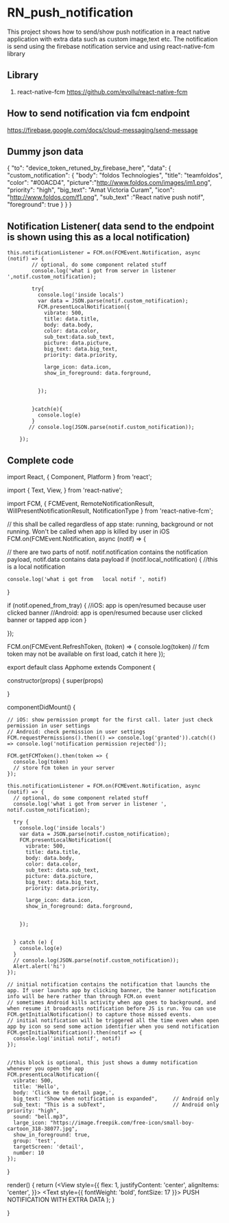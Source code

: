 # RN_push_notification
 This project shows how to send/show push notification in a react native application with extra data such as custom image,text etc. The notification is send using the firebase notification service and using react-native-fcm library

## Library
1) react-native-fcm
   https://github.com/evollu/react-native-fcm
   
## How to send notification via fcm endpoint
   https://firebase.google.com/docs/cloud-messaging/send-message
   
## Dummy json data
   
   {
    "to": "device_token_retuned_by_firebase_here",
    "data": {
      "custom_notification": {
        "body": "foldos Technologies",
        "title": "teamfoldos",
        "color": "#00ACD4",
        "picture":"http://www.foldos.com/images/im1.png",
        "priority": "high",
        "big_text": "Amat Victoria Curam",
        "icon": "http://www.foldos.com/f1.png",
        "sub_text" :"React native push notif",
        "foreground": true
      }
    }
  }
  
  ## Notification Listener( data send to the endpoint is shown using this as a local notification)
  
    this.notificationListener = FCM.on(FCMEvent.Notification, async (notif) => {
            // optional, do some component related stuff
            console.log('what i got from server in listener ',notif.custom_notification);

            try{
              console.log('inside locals')
              var data = JSON.parse(notif.custom_notification);
              FCM.presentLocalNotification({
                vibrate: 500,
                title: data.title,
                body: data.body,
                color: data.color,
                sub_text:data.sub_text,
                picture: data.picture,
                big_text: data.big_text,
                priority: data.priority,
                
                large_icon: data.icon,
                show_in_foreground: data.forground,
               
                
              });
      

            }catch(e){
              console.log(e)
            }
           // console.log(JSON.parse(notif.custom_notification));
           
        });
        
        
  ## Complete code
  import React, { Component, Platform } from 'react';

import {
  Text,
  View,
} from 'react-native';

import FCM, { FCMEvent, RemoteNotificationResult, WillPresentNotificationResult, NotificationType } from 'react-native-fcm';







// this shall be called regardless of app state: running, background or not running. Won't be called when app is killed by user in iOS
FCM.on(FCMEvent.Notification, async (notif) => {


  // there are two parts of notif. notif.notification contains the notification payload, notif.data contains data payload
  if (notif.local_notification) {
    //this is a local notification

    console.log('what i got from   local notif ', notif)
  }


  if (notif.opened_from_tray) {
    //iOS: app is open/resumed because user clicked banner
    //Android: app is open/resumed because user clicked banner or tapped app icon
  }

});

FCM.on(FCMEvent.RefreshToken, (token) => {
  console.log(token)
  // fcm token may not be available on first load, catch it here
});




export default class Apphome extends Component {

  constructor(props) {
    super(props)

  }


  componentDidMount() {

    // iOS: show permission prompt for the first call. later just check permission in user settings
    // Android: check permission in user settings
    FCM.requestPermissions().then(() => console.log('granted')).catch(() => console.log('notification permission rejected'));

    FCM.getFCMToken().then(token => {
      console.log(token)
      // store fcm token in your server
    });

    this.notificationListener = FCM.on(FCMEvent.Notification, async (notif) => {
      // optional, do some component related stuff
      console.log('what i got from server in listener ', notif.custom_notification);

      try {
        console.log('inside locals')
        var data = JSON.parse(notif.custom_notification);
        FCM.presentLocalNotification({
          vibrate: 500,
          title: data.title,
          body: data.body,
          color: data.color,
          sub_text: data.sub_text,
          picture: data.picture,
          big_text: data.big_text,
          priority: data.priority,

          large_icon: data.icon,
          show_in_foreground: data.forground,


        });


      } catch (e) {
        console.log(e)
      }
      // console.log(JSON.parse(notif.custom_notification));
      Alert.alert('hi')
    });

    // initial notification contains the notification that launchs the app. If user launchs app by clicking banner, the banner notification info will be here rather than through FCM.on event
    // sometimes Android kills activity when app goes to background, and when resume it broadcasts notification before JS is run. You can use FCM.getInitialNotification() to capture those missed events.
    // initial notification will be triggered all the time even when open app by icon so send some action identifier when you send notification
    FCM.getInitialNotification().then(notif => {
      console.log('initial notif', notif)
    });


    //this block is optional, this just shows a dummy notification whenever you open the app
    FCM.presentLocalNotification({
      vibrate: 500,
      title: 'Hello',
      body: 'Click me to detail page,',
      big_text: "Show when notification is expanded",     // Android only
      sub_text: "This is a subText",                      // Android only priority: "high",
      sound: "bell.mp3",
      large_icon: "https://image.freepik.com/free-icon/small-boy-cartoon_318-38077.jpg",
      show_in_foreground: true,
      group: 'test',
      targetScreen: 'detail',
      number: 10
    });

  }




  render() {
    return (<View style={{ flex: 1, justifyContent: 'center', alignItems: 'center', }}>
      <Text style={{ fontWeight: 'bold', fontSize: 17 }}> PUSH NOTIFICATION WITH EXTRA DATA</Text>
    </View>);
  }

}





